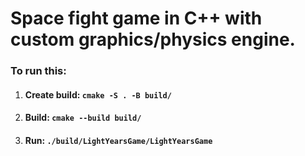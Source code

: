 # Space fight game in C++ with custom graphics/physics engine.

### To run this:
1. #### Create build: `cmake -S . -B build/`
2. #### Build: `cmake --build build/`
3. #### Run: `./build/LightYearsGame/LightYearsGame`